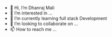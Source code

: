 - 👋 Hi, I’m Dhanraj Mali
- 👀 I’m interested in ...
- 🌱 I’m currently learning full stack Development 
- 💞️ I’m looking to collaborate on ...
- 📫 How to reach me ...

<!---
dhanrajm16/dhanrajm16 is a ✨ special ✨ repository because its `README.md` (this file) appears on your GitHub profile.
You can click the Preview link to take a look at your changes.
--->
